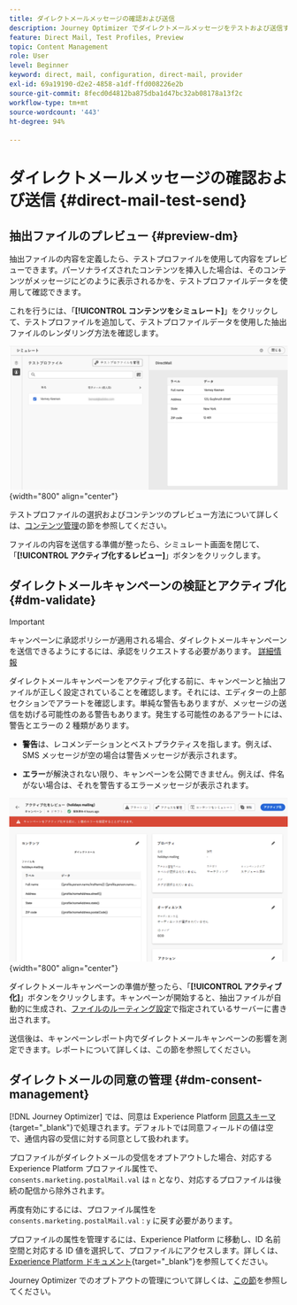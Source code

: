 ```yaml
---
title: ダイレクトメールメッセージの確認および送信
description: Journey Optimizer でダイレクトメールメッセージをテストおよび送信する方法を学ぶ
feature: Direct Mail, Test Profiles, Preview
topic: Content Management
role: User
level: Beginner
keyword: direct, mail, configuration, direct-mail, provider
exl-id: 69a19190-d2e2-4858-a1df-ffd008226e2b
source-git-commit: 8fecd0d4812ba875dba1d47bc32ab08178a13f2c
workflow-type: tm+mt
source-wordcount: '443'
ht-degree: 94%

---
```


# ダイレクトメールメッセージの確認および送信 {#direct-mail-test-send}

## 抽出ファイルのプレビュー {#preview-dm}

抽出ファイルの内容を定義したら、テストプロファイルを使用して内容をプレビューできます。パーソナライズされたコンテンツを挿入した場合は、そのコンテンツがメッセージにどのように表示されるかを、テストプロファイルデータを使用して確認できます。

これを行うには、「**[!UICONTROL コンテンツをシミュレート]**」をクリックして、テストプロファイルを追加して、テストプロファイルデータを使用した抽出ファイルのレンダリング方法を確認します。

![](assets/direct-mail-simulate.png){width="800" align="center"}

テストプロファイルの選択およびコンテンツのプレビュー方法について詳しくは、[コンテンツ管理](../content-management/preview-test.md)の節を参照してください。

ファイルの内容を送信する準備が整ったら、シミュレート画面を閉じて、「**[!UICONTROL アクティブ化するレビュー]**」ボタンをクリックします。

## ダイレクトメールキャンペーンの検証とアクティブ化 {#dm-validate}

>[!IMPORTANT]
>
> キャンペーンに承認ポリシーが適用される場合、ダイレクトメールキャンペーンを送信できるようにするには、承認をリクエストする必要があります。 [詳細情報](../test-approve/gs-approval.md)

ダイレクトメールキャンペーンをアクティブ化する前に、キャンペーンと抽出ファイルが正しく設定されていることを確認します。それには、エディターの上部セクションでアラートを確認します。単純な警告もありますが、メッセージの送信を妨げる可能性のある警告もあります。発生する可能性のあるアラートには、警告とエラーの 2 種類があります。

* **警告**&#x200B;は、レコメンデーションとベストプラクティスを指します。例えば、SMS メッセージが空の場合は警告メッセージが表示されます。

* **エラー**&#x200B;が解決されない限り、キャンペーンを公開できません。例えば、件名がない場合は、それを警告するエラーメッセージが表示されます。

![](assets/direct-mail-review.png){width="800" align="center"}

ダイレクトメールキャンペーンの準備が整ったら、「**[!UICONTROL アクティブ化]**」ボタンをクリックします。キャンペーンが開始すると、抽出ファイルが自動的に生成され、[ファイルのルーティング設定](../direct-mail/direct-mail-configuration.md)で指定されているサーバーに書き出されます。

送信後は、キャンペーンレポート内でダイレクトメールキャンペーンの影響を測定できます。レポートについて詳しくは、この節を参照してください。

## ダイレクトメールの同意の管理 {#dm-consent-management}

[!DNL Journey Optimizer] では、同意は Experience Platform [同意スキーマ](https://experienceleague.adobe.com/docs/experience-platform/xdm/field-groups/profile/consents.html?lang=ja){target="_blank"}で処理されます。デフォルトでは同意フィールドの値は空で、通信内容の受信に対する同意として扱われます。

プロファイルがダイレクトメールの受信をオプトアウトした場合、対応する Experience Platform プロファイル属性で、`consents.marketing.postalMail.val` は `n` となり、対応するプロファイルは後続の配信から除外されます。

再度有効にするには、プロファイル属性を `consents.marketing.postalMail.val` : `y` に戻す必要があります。

プロファイルの属性を管理するには、Experience Platform に移動し、ID 名前空間と対応する ID 値を選択して、プロファイルにアクセスします。詳しくは、[Experience Platform ドキュメント](https://experienceleague.adobe.com/docs/experience-platform/profile/ui/user-guide.html?lang=ja#getting-started){target="_blank"}を参照してください。

Journey Optimizer でのオプトアウトの管理について詳しくは、[この節](../privacy/opt-out.md)を参照してください。
